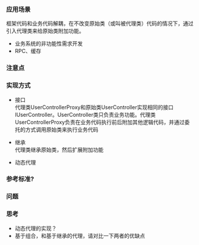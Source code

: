 ### 应用场景 
  框架代码和业务代码解耦，在不改变原始类（或叫被代理类）代码的情况下，通过引入代理类来给原始类附加功能。
- 业务系统的非功能性需求开发
- RPC、缓存
  
### 注意点

### 实现方式
- 接口   
  代理类UserControllerProxy和原始类UserController实现相同的接口IUserController。UserController类只负责业务功能。代理类UserControllerProxy负责在业务代码执行前后附加其他逻辑代码，并通过委托的方式调用原始类来执行业务代码
  
- 继承  
  代理类继承原始类，然后扩展附加功能
  
- 动态代理
  

### 参考标准?

### 问题

### 思考
 - 动态代理的实现？
 - 基于组合，和基于继承的代理，请对比一下两者的优缺点
